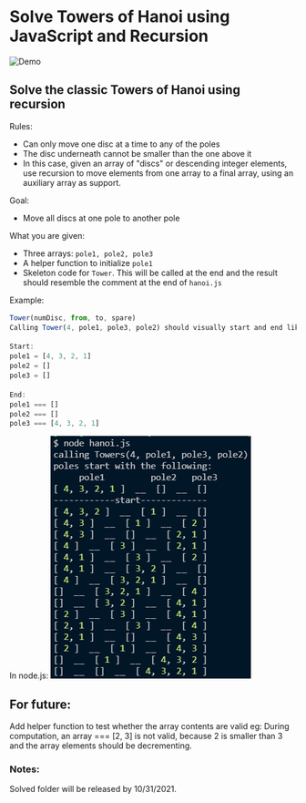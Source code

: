 # Solve Towers of Hanoi using JavaScript and Recursion
![Demo](./towersofhanoi.gif)
## Solve the classic Towers of Hanoi using recursion
Rules:
* Can only move one disc at a time to any of the poles
* The disc underneath cannot be smaller than the one above it
* In this case, given an array of "discs" or descending integer elements, use recursion to move elements from one array to a final array, using an auxiliary array as support.

Goal: 
* Move all discs at one pole to another pole

What you are given:
* Three arrays: `pole1, pole2, pole3`
* A helper function to initialize `pole1`
* Skeleton code for `Tower`. This will be called at the end and the result should resemble the comment at the end of `hanoi.js`

Example:
```js
Tower(numDisc, from, to, spare)
Calling Tower(4, pole1, pole3, pole2) should visually start and end like this.

Start:
pole1 = [4, 3, 2, 1] 
pole2 = []
pole3 = []

End:
pole1 === []
pole2 === []
pole3 === [4, 3, 2, 1]
```

In node.js:
![Example answer](./example_answer.png)

## For future:
Add helper function to test whether the array contents are valid eg: During computation, an array === [2, 3] is not valid, because 2 is smaller than 3 and the array elements should be decrementing.

### Notes: 
Solved folder will be released by 10/31/2021.